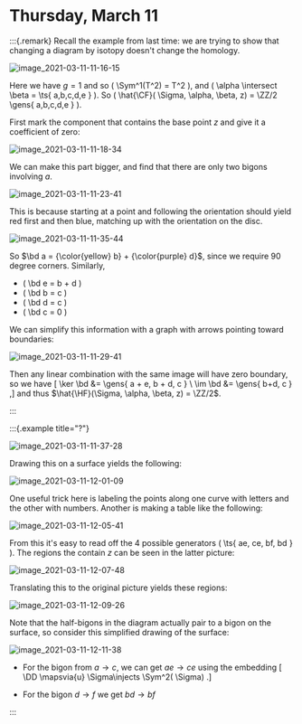 # Thursday, March 11


:::{.remark}
Recall the example from last time: we are trying to show that changing a diagram by isotopy doesn't change the homology.

![image_2021-03-11-11-16-15](figures/image_2021-03-11-11-16-15.png)

Here we have $g=1$ and so \( \Sym^1(T^2) = T^2 \), and \( \alpha \intersect \beta = \ts{ a,b,c,d,e } \).
So \( \hat{\CF}( \Sigma, \alpha, \beta, z) = \ZZ/2 \gens{ a,b,c,d,e }  \).

First mark the component that contains the base point $z$ and give it a coefficient of zero:

![image_2021-03-11-11-18-34](figures/image_2021-03-11-11-18-34.png)

We can make this part bigger, and find that there are only two bigons involving $a$.

![image_2021-03-11-11-23-41](figures/image_2021-03-11-11-23-41.png)

This is because starting at a point and following the orientation should yield red first and then blue, matching up with the orientation on the disc.

![image_2021-03-11-11-35-44](figures/image_2021-03-11-11-35-44.png)

So $\bd a = {\color{yellow} b} + {\color{purple} d}$, since we require 90 degree corners.
Similarly, 

- \( \bd e = b + d \) 
- \( \bd b = c \) 
- \( \bd d = c \) 
- \( \bd c = 0 \) 

We can simplify this information with a graph with arrows pointing toward boundaries:

![image_2021-03-11-11-29-41](figures/image_2021-03-11-11-29-41.png)

Then any linear combination with the same image will have zero boundary, so we have
\[
\ker \bd &= \gens{ a + e, b + d, c } \\
\im \bd &= \gens{ b+d, c } 
,\]
and thus $\hat{\HF}(\Sigma, \alpha, \beta, z) = \ZZ/2$.

:::



:::{.example title="?"}

![image_2021-03-11-11-37-28](figures/image_2021-03-11-11-37-28.png)

Drawing this on a surface yields the following:

![image_2021-03-11-12-01-09](figures/image_2021-03-11-12-01-09.png)

One useful trick here is labeling the points along one curve with letters and the other with numbers.
Another is making a table like the following:

![image_2021-03-11-12-05-41](figures/image_2021-03-11-12-05-41.png)

From this it's easy to read off the 4 possible generators \( \ts{ ae, ce, bf, bd } \).
The regions the contain $z$ can be seen in the latter picture:

![image_2021-03-11-12-07-48](figures/image_2021-03-11-12-07-48.png)

Translating this to the original picture yields these regions:

![image_2021-03-11-12-09-26](figures/image_2021-03-11-12-09-26.png)

Note that the half-bigons in the diagram actually pair to a bigon on the surface, so consider this simplified drawing of the surface:

![image_2021-03-11-12-11-38](figures/image_2021-03-11-12-11-38.png)

- For the bigon from $a \to c$, we can get $ae\to ce$ using the embedding
\[
\DD \mapsvia{u} \Sigma\injects \Sym^2( \Sigma)
.\]

- For the bigon $d\to f$ we get $bd\to bf$



:::

